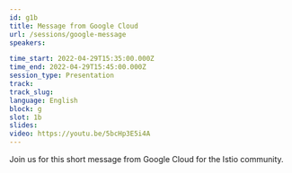 ```yaml
---
id: g1b
title: Message from Google Cloud
url: /sessions/google-message
speakers:

time_start: 2022-04-29T15:35:00.000Z
time_end: 2022-04-29T15:45:00.000Z
session_type: Presentation
track: 
track_slug: 
language: English
block: g
slot: 1b
slides: 
video: https://youtu.be/5bcHp3E5i4A
---
```


Join us for this short message from Google Cloud for the Istio community.